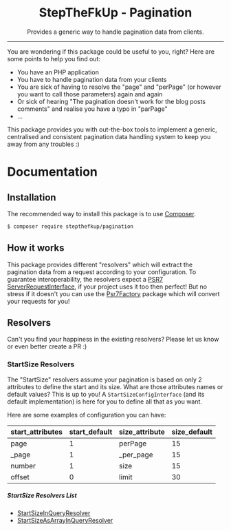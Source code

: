 <div align="center">
    <h1>StepTheFkUp - Pagination</h1>
    <p>Provides a generic way to handle pagination data from clients.</p>
</div>

---

You are wondering if this package could be useful to you, right? Here are some points to help you find out:

- You have an PHP application
- You have to handle pagination data from your clients
- You are sick of having to resolve the "page" and "perPage" (or however you want to call those parameters) again and again
- Or sick of hearing "The pagination doesn't work for the blog posts comments" and realise you have a typo in "parPage"
- ...

This package provides you with out-the-box tools to implement a generic, centralised and consistent pagination data
handling system to keep you away from any troubles :)  

# Documentation

## Installation

The recommended way to install this package is to use [Composer][1].

```bash
$ composer require stepthefkup/pagination
```

## How it works

This package provides different "resolvers" which will extract the pagination data from a request according to your
configuration. To guarantee interoperability, the resolvers expect a [PSR7 ServerRequestInterface][2], if your project
uses it too then perfect! But no stress if it doesn't you can use the [Psr7Factory][3] package which will convert
your requests for you!

## Resolvers

Can't you find your happiness in the existing resolvers? Please let us know or even better create a PR :)

### StartSize Resolvers

The "StartSize" resolvers assume your pagination is based on only 2 attributes to define the start and its size. What
are those attributes names or default values? This is up to you! 
A `StartSizeConfigInterface` (and its default implementation) is here for you to define all that as you want.

Here are some examples of configuration you can have:

| start_attributes | start_default | size_attribute | size_default |
|------------------|---------------|----------------|--------------|
| page | 1 | perPage | 15 |
| _page | 1 | _per_page | 15 |
| number | 1 | size | 15 |
| offset | 0 | limit | 30 |

##### StartSize Resolvers List

- [StartSizeInQueryResolver](docs/resolvers/startsize_in_query_resolver.md)
- [StartSizeAsArrayInQueryResolver](docs/resolvers/startsize_as_array_in_query_resolver.md)

[1]: https://getcomposer.org/
[2]: https://www.php-fig.org/psr/psr-7/#15-server-side-requests
[3]: https://github.com/StepTheFkUp/Psr7Factory
